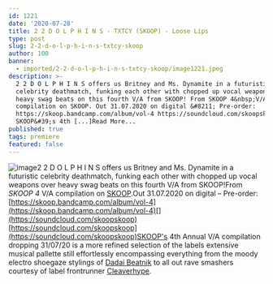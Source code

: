 ```yaml
---
id: 1221
date: '2020-07-28'
title: 2 2 D O L P H I N S - TXTCY (SKOOP) - Loose Lips
type: post
slug: 2-2-d-o-l-p-h-i-n-s-txtcy-skoop
author: 100
banner:
  - imported/2-2-d-o-l-p-h-i-n-s-txtcy-skoop/image1221.jpeg
description: >-
  2 2 D O L P H I N S offers us Britney and Ms. Dynamite in a futuristic
  celebrity deathmatch, funking each other with chopped up vocal weapons over
  heavy swag beats on this fourth V/A from SKOOP! From SKOOP 4&nbsp;V/A
  compilation on SKOOP. Out 31.07.2020 on digital &#8211; Pre-order:
  https://skoop.bandcamp.com/album/vol-4 https://soundcloud.com/skoopskoop
  SKOOP&#39;s 4th [...]Read More...
published: true
tags: premiere
featured: false
---
```

![image](../imported/2-2-d-o-l-p-h-i-n-s-txtcy-skoop/image1221.jpeg)2 2 D O L P H I N S offers us Britney and Ms. Dynamite in a futuristic celebrity deathmatch, funking each other with chopped up vocal weapons over heavy swag beats on this fourth V/A from SKOOP!From _SKOOP 4_ V/A compilation on [SKOOP](https://skoop.bandcamp.com/).Out 31.07.2020 on digital – Pre-order: [](https://skoop.bandcamp.com/album/vol-4)[https://skoop.bandcamp.com/album/vol-4](https://skoop.bandcamp.com/album/vol-4)[](https://soundcloud.com/skoopskoop)[https://soundcloud.com/skoopskoop](https://soundcloud.com/skoopskoop)SKOOP's 4th Annual V/A compilation dropping 31/07/20 is a more refined selection of the labels extensive musical pallette still effortlessly encompassing everything from the moody electro shoegaze stylings of [Dadai Beatnik](https://soundcloud.com/dadai-beatnik) to all out rave smashers courtesy of label frontrunner [Cleaverhype](https://soundcloud.com/cleaverhype).